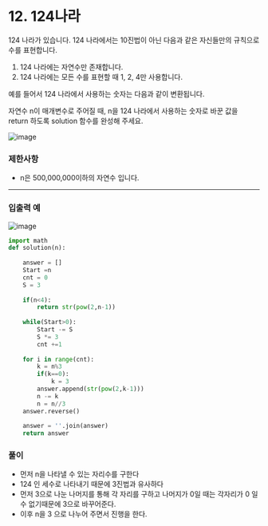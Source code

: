 # 12. 124나라

124 나라가 있습니다. 124 나라에서는 10진법이 아닌 다음과 같은 자신들만의 규칙으로 수를 표현합니다.

1. 124 나라에는 자연수만 존재합니다.
2. 124 나라에는 모든 수를 표현할 때 1, 2, 4만 사용합니다.

예를 들어서 124 나라에서 사용하는 숫자는 다음과 같이 변환됩니다.

자연수 n이 매개변수로 주어질 때, n을 124 나라에서 사용하는 숫자로 바꾼 값을 return 하도록 solution 함수를 완성해 주세요.

![image](https://user-images.githubusercontent.com/76805070/149283350-a4ded074-3a98-45bc-83b8-8d4323420ceb.png)

### 제한사항

- n은 500,000,000이하의 자연수 입니다.

---

### 입출력 예

![image](https://user-images.githubusercontent.com/76805070/149283324-1e4a28c6-df1d-4293-b37b-0b6012286d8e.png)

```python
import math
def solution(n):
    
    answer = []
    Start =n 
    cnt = 0
    S = 3
    
    if(n<4):
        return str(pow(2,n-1))
    
    while(Start>0):
        Start -= S
        S *= 3
        cnt +=1
    
    for i in range(cnt):
        k = n%3
        if(k==0):
            k = 3
        answer.append(str(pow(2,k-1)))
        n -= k
        n = n//3
    answer.reverse()
        
    answer = ''.join(answer)
    return answer
```

### 풀이

- 먼저 n을 나타낼 수 있는 자리수를 구한다
- 124 인 세수로 나타내기 때문에 3진법과 유사하다
- 먼저 3으로 나눈 나머지를 통해 각 자리를 구하고 나머지가 0일 때는 각자리가 0 일 수 없기때문에 3으로 바꾸어준다.
- 이후 n을 3 으로 나누어 주면서 진행을 한다.
